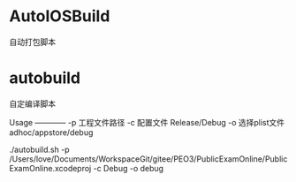 # AutoIOSBuild
自动打包脚本

autobuild
========================
自定编译脚本

Usage
————
-p  工程文件路径
-c  配置文件 Release/Debug
-o  选择plist文件 adhoc/appstore/debug

./autobuild.sh -p /Users/love/Documents/WorkspaceGit/gitee/PEO3/PublicExamOnline/PublicExamOnline.xcodeproj -c Debug -o debug

